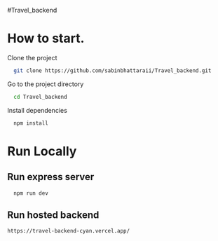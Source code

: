 #Travel_backend
# How to start.






Clone the project

```bash
  git clone https://github.com/sabinbhattaraii/Travel_backend.git
```

Go to the project directory

```bash
  cd Travel_backend
```

Install dependencies

```bash
  npm install
```
# Run Locally

## Run express server
```bash
  npm run dev
```

## Run hosted backend
``` 
https://travel-backend-cyan.vercel.app/
```
